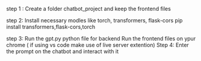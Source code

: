 step 1 : Create a folder chatbot_project and keep the frontend files

step 2: Install necessary modles like torch, transformers, flask-cors
pip install transformers,flask-cors,torch

step 3: 
Run the gpt.py python file for backend 
Run the frontend files on ypur chrome  ( if using vs code make use of live server extention)
Step 4:
Enter the prompt on the chatbot and interact with it
